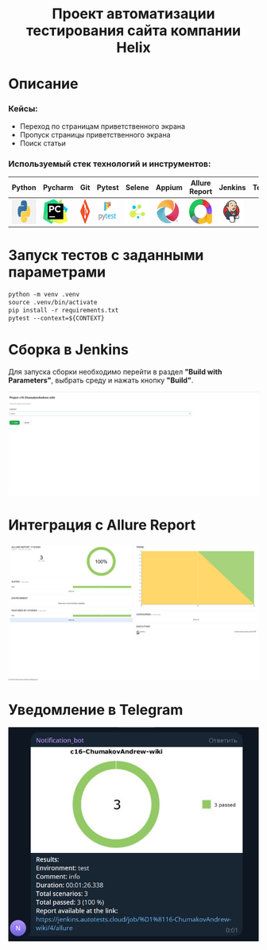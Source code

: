 <h1 align="center">Проект автоматизации тестирования сайта компании Helix</h1>

# Описание

### Кейсы:

- Переход по страницам приветственного экрана
- Пропуск страницы приветственного экрана
- Поиск статьи

### Используемый стек технологий и инструментов:

| Python                                                | Pycharm                                                | Git                                                | Pytest                                                | Selene                                                | Appium                                                | Allure <br/> Report                                   | Jenkins                                                |                                                Telegram |
|:------------------------------------------------------|--------------------------------------------------------|----------------------------------------------------|-------------------------------------------------------|-------------------------------------------------------|-------------------------------------------------------|-------------------------------------------------------|--------------------------------------------------------|--------------------------------------------------------:|
| <img height="50" src="source/Python.png" width="50"/> | <img height="50" src="source/Pycharm.png" width="50"/> | <img height="50" src="source/git.svg" width="50"/> | <img height="50" src="source/Pytest.png" width="50"/> | <img height="50" src="source/Selene.png" width="50"/> | <img height="50" src="source/appium.png" width="50"/> | <img height="50" src="source/allure.svg" width="50"/> | <img height="50" src="source/Jenkins.svg" width="50"/> | <img height="50" src="source\Telegram.svg" width="50"/> |

# Запуск тестов с заданными параметрами

```   
python -m venv .venv
source .venv/bin/activate
pip install -r requirements.txt
pytest --context=${CONTEXT}
```

# Сборка в Jenkins

Для запуска сборки необходимо перейти в раздел **"Build with Parameters"**, выбрать среду и нажать кнопку **"Build"**.

<p align="center">
<img title="Jenkins Build" src="source/build.png"> 
</p>

# Интеграция с Allure Report

<p align="center">   
<img title="Allure Report" src="source/allure_report.png">    
</p>

# Уведомление в Telegram

<p align="center">   
<img title="Telegram" src="source/telegram.png">    
</p>

